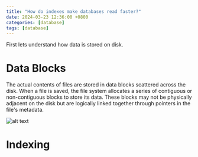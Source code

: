 ```yaml
---
title: "How do indexes make databases read faster?"
date: 2024-03-23 12:36:00 +0800
categories: [database]
tags: [database]
---
```

First lets understand how data is stored on disk.

# Data Blocks

The actual contents of files are stored in data blocks scattered across the disk. When a file is saved, the file system allocates a series of contiguous or non-contiguous blocks to store its data. These blocks may not be physically adjacent on the disk but are logically linked together through pointers in the file's metadata.

![alt text](../assets/database/datablock.gif)

# Indexing
